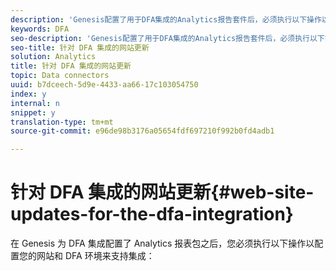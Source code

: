 ```yaml
---
description: 'Genesis配置了用于DFA集成的Analytics报告套件后，必须执行以下操作以配置网站和DFA环境以支持集成 '
keywords: DFA
seo-description: 'Genesis配置了用于DFA集成的Analytics报告套件后，必须执行以下操作以配置网站和DFA环境以支持集成 '
seo-title: 针对 DFA 集成的网站更新
solution: Analytics
title: 针对 DFA 集成的网站更新
topic: Data connectors
uuid: b7dceech-5d9e-4433-aa66-17c103054750
index: y
internal: n
snippet: y
translation-type: tm+mt
source-git-commit: e96de98b3176a05654fdf697210f992b0fd4adb1

---
```



# 针对 DFA 集成的网站更新{#web-site-updates-for-the-dfa-integration}

在 Genesis 为 DFA 集成配置了 Analytics 报表包之后，您必须执行以下操作以配置您的网站和 DFA 环境来支持集成：

